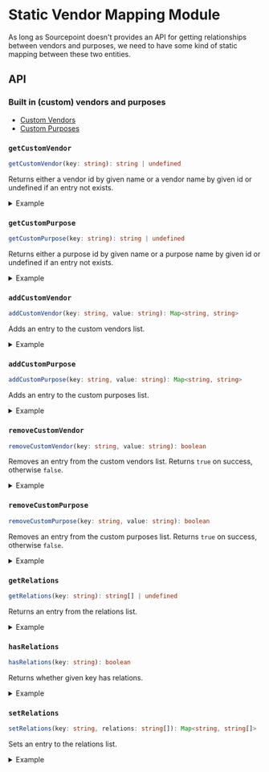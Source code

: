 # Static Vendor Mapping Module

As long as Sourcepoint doesn't provides an API for getting relationships between vendors and purposes, 
we need to have some kind of static mapping between these two entities.

## API

### Built in (custom) vendors and purposes

* [Custom Vendors](custom-vendors.ts)
* [Custom Purposes](custom-purposes.ts)

### `getCustomVendor`

```typescript
getCustomVendor(key: string): string | undefined
```

Returns either a vendor id by given name or a vendor name by given id or undefined if an entry not exists.

<details>
<summary>Example</summary>
    
```javascript
import { getCustomVendor, VENDOR_NAME_FACEBOOK, VENDOR_ID_FACEBOOK } from '@spring-media/red-sourcepoint-cmp/dist/esm/vendor-mapping';

console.log(getCustomVendor(VENDOR_NAME_FACEBOOK)); // 5e716fc09a0b5040d575080f
console.log(getCustomVendor(VENDOR_ID_FACEBOOK)); // facebook
```    
</details>

### `getCustomPurpose`

```typescript
getCustomPurpose(key: string): string | undefined
```

Returns either a purpose id by given name or a purpose name by given id or undefined if an entry not exists.

<details>
<summary>Example</summary>
    
```javascript
import { getCustomPurpose, PURPOSE_NAME_SOCIAL, PURPOSE_ID_SOCIAL } from '@spring-media/red-sourcepoint-cmp/dist/esm/vendor-mapping';

console.log(getCustomPurpose(PURPOSE_NAME_SOCIAL)); // 5e7adb1ee30e7d1bc1ec0252
console.log(getCustomPurpose(PURPOSE_ID_SOCIAL)); // social
```    
</details>

### `addCustomVendor`

```typescript
addCustomVendor(key: string, value: string): Map<string, string>
```

Adds an entry to the custom vendors list.

<details>
<summary>Example</summary>
    
```javascript
import { addCustomVendor, getCustomVendor } from '@spring-media/red-sourcepoint-cmp/dist/esm/vendor-mapping';

addCustomVendor('key', 'value');
console.log(getCustomVendor('key')); // value
```    
</details>

### `addCustomPurpose`

```typescript
addCustomPurpose(key: string, value: string): Map<string, string>
```

Adds an entry to the custom purposes list.

<details>
<summary>Example</summary>
    
```javascript
import { addCustomPurpose, getCustomPurpose } from '@spring-media/red-sourcepoint-cmp/dist/esm/vendor-mapping';

addCustomPurpose('key', 'value');
console.log(getCustomPurpose('key')); // value
```    
</details>

### `removeCustomVendor`

```typescript
removeCustomVendor(key: string, value: string): boolean
```

Removes an entry from the custom vendors list. Returns `true` on success, otherwise `false`.

<details>
<summary>Example</summary>
    
```javascript
import { removeCustomVendor, getCustomVendor, VENDOR_NAME_FACEBOOK } from '@spring-media/red-sourcepoint-cmp/dist/esm/vendor-mapping';

removeCustomVendor(VENDOR_NAME_FACEBOOK);
console.log(getCustomVendor(VENDOR_NAME_FACEBOOK)); // undefined
```    
</details>

### `removeCustomPurpose`

```typescript
removeCustomPurpose(key: string, value: string): boolean
```

Removes an entry from the custom purposes list. Returns `true` on success, otherwise `false`.

<details>
<summary>Example</summary>
    
```javascript
import { removeCustomPurpose, getCustomPurpose, PURPOSE_ID_SOCIAL } from '@spring-media/red-sourcepoint-cmp/dist/esm/vendor-mapping';

removeCustomPurpose(PURPOSE_ID_SOCIAL);
console.log(getCustomPurpose(PURPOSE_ID_SOCIAL)); // undefined
```    
</details>

### `getRelations`

```typescript
getRelations(key: string): string[] | undefined
```

Returns an entry from the relations list.

<details>
<summary>Example</summary>
    
```javascript
import { getRelations, VENDOR_ID_FACEBOOK } from '@spring-media/red-sourcepoint-cmp/dist/esm/vendor-mapping';

console.log(getRelations(VENDOR_ID_FACEBOOK)); // [<PURPOSE_ID_SOCIAL>]
```    
</details>

### `hasRelations`

```typescript
hasRelations(key: string): boolean
```

Returns whether given key has relations.

<details>
<summary>Example</summary>
    
```javascript
import { hasRelations, VENDOR_ID_FACEBOOK } from '@spring-media/red-sourcepoint-cmp/dist/esm/vendor-mapping';

console.log(hasRelations(VENDOR_ID_FACEBOOK)); // true
```    
</details>

### `setRelations`

```typescript
setRelations(key: string, relations: string[]): Map<string, string[]>
```

Sets an entry to the relations list.

<details>
<summary>Example</summary>
    
```javascript
import { setRelations, getRelations } from '@spring-media/red-sourcepoint-cmp/dist/esm/vendor-mapping';

setRelations('someKey', ['value1', 'value2']);
console.log(getRelations('someKey')); // ['value1', 'value2']
```    
</details>
